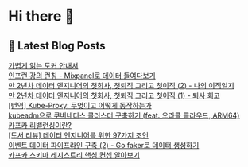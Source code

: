 # Hi there 👋

## 📕 Latest Blog Posts

<a href=http://kgw7401.tistory.com/118>가볍게 읽는 도커 안내서</a></br><a href=http://kgw7401.tistory.com/117>  인프런 강의 런칭 - Mixpanel로 데이터 들여다보기</a></br><a href=http://kgw7401.tistory.com/116>만 2년차 데이터 엔지니어의 첫회사, 첫퇴직 그리고 첫이직 (2) - 나의 이직일지</a></br><a href=http://kgw7401.tistory.com/115>만 2년차 데이터 엔지니어의 첫회사, 첫퇴직 그리고 첫이직 (1) - 퇴사 회고</a></br><a href=http://kgw7401.tistory.com/114>[번역] Kube-Proxy: 무엇이고 어떻게 동작하는가</a></br><a href=http://kgw7401.tistory.com/113>kubeadm으로 쿠버네티스 클러스터 구축하기 (feat. 오라클 클라우드, ARM64)</a></br><a href=http://kgw7401.tistory.com/112>카프카 리밸런싱이란?</a></br><a href=http://kgw7401.tistory.com/111>[도서 리뷰] 데이터 엔지니어를 위한 97가지 조언</a></br><a href=http://kgw7401.tistory.com/110>이벤트 데이터 파이프라인 구축 (2) - Go faker로 데이터 생성하기</a></br><a href=http://kgw7401.tistory.com/109>카프카 스키마 레지스트리 핵심 컨셉 알아보기</a></br>